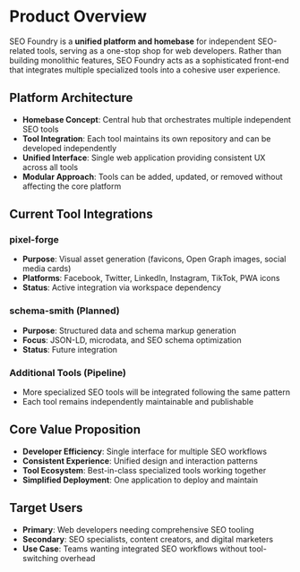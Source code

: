 # Product Overview

SEO Foundry is a **unified platform and homebase** for independent SEO-related tools, serving as a one-stop shop for web developers. Rather than building monolithic features, SEO Foundry acts as a sophisticated front-end that integrates multiple specialized tools into a cohesive user experience.

## Platform Architecture

- **Homebase Concept**: Central hub that orchestrates multiple independent SEO tools
- **Tool Integration**: Each tool maintains its own repository and can be developed independently
- **Unified Interface**: Single web application providing consistent UX across all tools
- **Modular Approach**: Tools can be added, updated, or removed without affecting the core platform

## Current Tool Integrations

### pixel-forge

- **Purpose**: Visual asset generation (favicons, Open Graph images, social media cards)
- **Platforms**: Facebook, Twitter, LinkedIn, Instagram, TikTok, PWA icons
- **Status**: Active integration via workspace dependency

### schema-smith (Planned)

- **Purpose**: Structured data and schema markup generation
- **Focus**: JSON-LD, microdata, and SEO schema optimization
- **Status**: Future integration

### Additional Tools (Pipeline)

- More specialized SEO tools will be integrated following the same pattern
- Each tool remains independently maintainable and publishable

## Core Value Proposition

- **Developer Efficiency**: Single interface for multiple SEO workflows
- **Consistent Experience**: Unified design and interaction patterns
- **Tool Ecosystem**: Best-in-class specialized tools working together
- **Simplified Deployment**: One application to deploy and maintain

## Target Users

- **Primary**: Web developers needing comprehensive SEO tooling
- **Secondary**: SEO specialists, content creators, and digital marketers
- **Use Case**: Teams wanting integrated SEO workflows without tool-switching overhead
